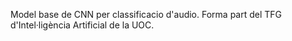 Model base de CNN per classificacio d'audio. 
Forma part del TFG d'Intel·ligència Artificial de la UOC.
